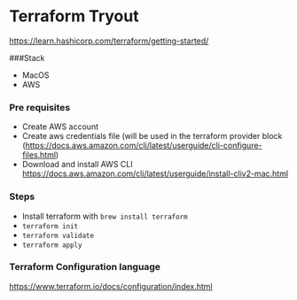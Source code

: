 # Terraform Tryout
https://learn.hashicorp.com/terraform/getting-started/

###Stack
- MacOS
- AWS

### Pre requisites 
- Create AWS account
- Create aws credentials file (will be used in the terraform provider block (https://docs.aws.amazon.com/cli/latest/userguide/cli-configure-files.html)
- Download and install AWS CLI https://docs.aws.amazon.com/cli/latest/userguide/install-cliv2-mac.html

### Steps
- Install terraform with `brew install terraform`
- `terraform init`
- `terraform validate`
- `terraform apply`

### Terraform Configuration language
https://www.terraform.io/docs/configuration/index.html

